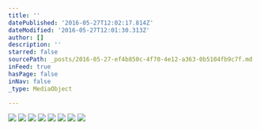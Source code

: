 ```yaml
---
title: ''
datePublished: '2016-05-27T12:02:17.814Z'
dateModified: '2016-05-27T12:01:30.313Z'
author: []
description: ''
starred: false
sourcePath: _posts/2016-05-27-ef4b850c-4f70-4e12-a363-0b5104fb9c7f.md
inFeed: true
hasPage: false
inNav: false
_type: MediaObject

---
```

![](https://the-grid-user-content.s3-us-west-2.amazonaws.com/ce0abc35-f52b-4c4f-8435-75fef6c6a2b8.jpg)
![](https://the-grid-user-content.s3-us-west-2.amazonaws.com/15211197-485a-4ae5-bd53-f186e429e9a0.jpg)
![](https://the-grid-user-content.s3-us-west-2.amazonaws.com/fad80a6c-2b82-4b79-89bc-a679e7c18bcc.jpg)
![](https://the-grid-user-content.s3-us-west-2.amazonaws.com/3e6a8040-70a7-4363-ba6b-f931e67a038c.jpg)
![](https://the-grid-user-content.s3-us-west-2.amazonaws.com/d361c7c8-4a39-42bc-98a7-29affad68488.jpg)
![](https://the-grid-user-content.s3-us-west-2.amazonaws.com/e537fdc7-88ad-4310-aa62-bb1695dd0ae2.jpg)
![](https://the-grid-user-content.s3-us-west-2.amazonaws.com/42f57d7f-6e2a-4122-a617-b0542e7fea3c.jpg)
![](https://the-grid-user-content.s3-us-west-2.amazonaws.com/9401b8a4-ed29-43ff-8315-135ccdc5bf13.jpg)